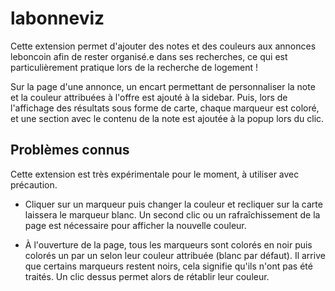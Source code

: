 # labonneviz

Cette extension permet d'ajouter des notes et des couleurs aux annonces leboncoin afin de rester organisé.e dans ses recherches, ce qui est particulièrement pratique lors de la recherche de logement !

Sur la page d'une annonce, un encart permettant de personnaliser la note et la couleur attribuées à l'offre est ajouté à la sidebar. Puis, lors de l'affichage des résultats sous forme de carte, chaque marqueur est coloré, et une section avec le contenu de la note est ajoutée à la popup lors du clic.

## Problèmes connus

Cette extension est très expérimentale pour le moment, à utiliser avec précaution.

- Cliquer sur un marqueur puis changer la couleur et recliquer sur la carte laissera le marqueur blanc. Un second clic ou un rafraîchissement de la page est nécessaire pour afficher la nouvelle couleur.

- À l'ouverture de la page, tous les marqueurs sont colorés en noir puis colorés un par un selon leur couleur attribuée (blanc par défaut). Il arrive que certains marqueurs restent noirs, cela signifie qu'ils n'ont pas été traités. Un clic dessus permet alors de rétablir leur couleur.